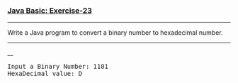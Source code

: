 ### [Java Basic: Exercise-23](https://www.w3resource.com/java-exercises/basic/java-basic-exercise-23.php)

***
Write a Java program to convert a binary number to hexadecimal number.
***
__
<pre>
Input a Binary Number: 1101                                                                                   
HexaDecimal value: D
</pre>